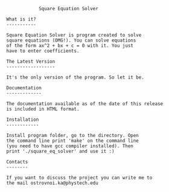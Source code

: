                 Square Equation Solver
                
    What is it?
    -----------

    Square Equation Solver is program created to solve
    square equations (OMG!). You can solve equations
    of the form ax^2 + bx + c = 0 with it. You just 
    have to enter coefficients.

    The Latest Version
    ------------------

    It's the only version of the program. So let it be.

    Documentation
    -------------

    The documentation available as of the date of this release
    is included in HTML format.
    
    Installation
    ------------
    
    Install program folder, go to the directory. Open 
    the command line print 'make' on the command line
    (you need to have gcc compiler installed). Then
    print './square_eq_solver' and use it :)
    
    Contacts
    --------
    
    If you want to discuss the project you can write me to
    the mail ostrovnoi.ka@phystech.edu
